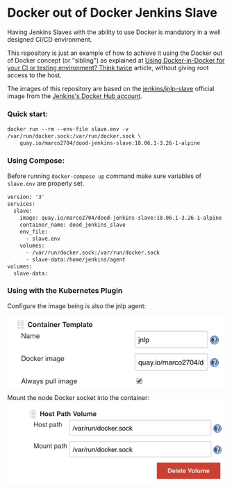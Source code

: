# Docker out of Docker Jenkins Slave

Having Jenkins Slaves with the ability to use Docker is mandatory in a well designed CI/CD environment. 

This repository is just an example of how to achieve it using the Docker out of Docker concept (or "sibling") as explained at [Using Docker-in-Docker for your CI or testing environment? Think twice](https://jpetazzo.github.io/2015/09/03/do-not-use-docker-in-docker-for-ci) article, without giving root access to the host.


The images of this repository are based on the [jenkins/jnlp-slave](https://hub.docker.com/r/jenkins/jnlp-slave/) official image from the [Jenkins's Docker Hub account](https://hub.docker.com/u/jenkins/).

### Quick start:

```
docker run --rm --env-file slave.env -v /var/run/docker.sock:/var/run/docker.sock \
    quay.io/marco2704/dood-jenkins-slave:18.06.1-3.26-1-alpine
```

### Using Compose:

Before running `docker-compose up` command make sure variables of `slave.env` are properly set.

```
version: '3'
services:
  slave:
    image: quay.io/marco2704/dood-jenkins-slave:18.06.1-3.26-1-alpine
    container_name: dood_jenkins_slave
    env_file:
      - slave.env
    volumes:
      - /var/run/docker.sock:/var/run/docker.sock
      - slave-data:/home/jenkins/agent
volumes:
  slave-data:
```

### Using with the Kubernetes Plugin

Configure the image being is also the jnlp agent:

![](https://github.com/marco2704/dood-jenkins-slave/blob/master/examples/images/k8-plugin-2.png)

Mount the node Docker socket into the container:
![](https://github.com/marco2704/dood-jenkins-slave/blob/master/examples/images/k8-plugin-1.png)

